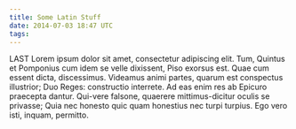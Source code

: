 ```yaml
---
title: Some Latin Stuff
date: 2014-07-03 18:47 UTC
tags:
---
```


LAST Lorem ipsum dolor sit amet, consectetur adipiscing elit. Tum, Quintus et Pomponius cum idem se velle dixissent, Piso exorsus est. Quae cum essent dicta, discessimus. Videamus animi partes, quarum est conspectus illustrior; Duo Reges: constructio interrete. Ad eas enim res ab Epicuro praecepta dantur. Qui-vere falsone, quaerere mittimus-dicitur oculis se privasse; Quia nec honesto quic quam honestius nec turpi turpius. Ego vero isti, inquam, permitto. 